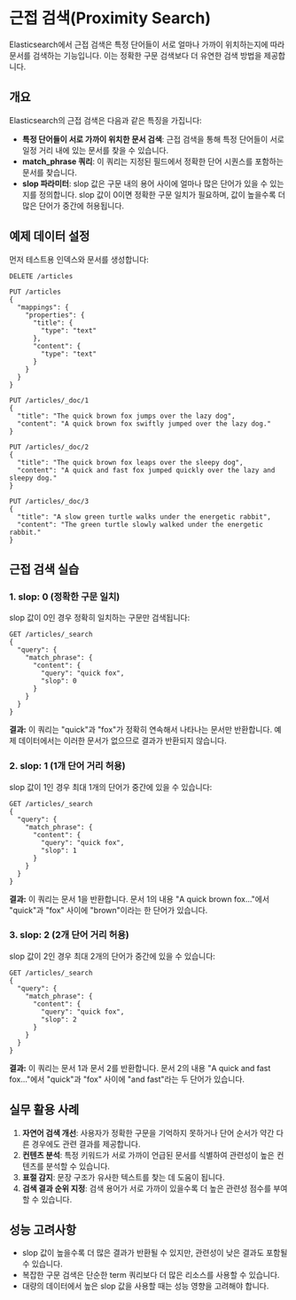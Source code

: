 # 근접 검색(Proximity Search)

Elasticsearch에서 근접 검색은 특정 단어들이 서로 얼마나 가까이 위치하는지에 따라 문서를 검색하는 기능입니다. 이는 정확한 구문 검색보다 더 유연한 검색 방법을 제공합니다.

## 개요

Elasticsearch의 근접 검색은 다음과 같은 특징을 가집니다:

- **특정 단어들이 서로 가까이 위치한 문서 검색**: 근접 검색을 통해 특정 단어들이 서로 일정 거리 내에 있는 문서를 찾을 수 있습니다.
- **match_phrase 쿼리**: 이 쿼리는 지정된 필드에서 정확한 단어 시퀀스를 포함하는 문서를 찾습니다.
- **slop 파라미터**: slop 값은 구문 내의 용어 사이에 얼마나 많은 단어가 있을 수 있는지를 정의합니다. slop 값이 0이면 정확한 구문 일치가 필요하며, 값이 높을수록 더 많은 단어가 중간에 허용됩니다.

## 예제 데이터 설정

먼저 테스트용 인덱스와 문서를 생성합니다:

```
DELETE /articles

PUT /articles
{
  "mappings": {
    "properties": {
      "title": {
        "type": "text"
      },
      "content": {
        "type": "text"
      }
    }
  }
}

PUT /articles/_doc/1
{
  "title": "The quick brown fox jumps over the lazy dog",
  "content": "A quick brown fox swiftly jumped over the lazy dog."
}

PUT /articles/_doc/2
{
  "title": "The quick brown fox leaps over the sleepy dog",
  "content": "A quick and fast fox jumped quickly over the lazy and sleepy dog."
}

PUT /articles/_doc/3
{
  "title": "A slow green turtle walks under the energetic rabbit",
  "content": "The green turtle slowly walked under the energetic rabbit."
}
```

## 근접 검색 실습

### 1. slop: 0 (정확한 구문 일치)

slop 값이 0인 경우 정확히 일치하는 구문만 검색됩니다:

```
GET /articles/_search
{
  "query": {
    "match_phrase": {
      "content": {
        "query": "quick fox",
        "slop": 0
      }
    }
  }
}
```

**결과:**
이 쿼리는 "quick"과 "fox"가 정확히 연속해서 나타나는 문서만 반환합니다. 예제 데이터에서는 이러한 문서가 없으므로 결과가 반환되지 않습니다.

### 2. slop: 1 (1개 단어 거리 허용)

slop 값이 1인 경우 최대 1개의 단어가 중간에 있을 수 있습니다:

```
GET /articles/_search
{
  "query": {
    "match_phrase": {
      "content": {
        "query": "quick fox",
        "slop": 1
      }
    }
  }
}
```

**결과:**
이 쿼리는 문서 1을 반환합니다. 문서 1의 내용 "A quick brown fox..."에서 "quick"과 "fox" 사이에 "brown"이라는 한 단어가 있습니다.

### 3. slop: 2 (2개 단어 거리 허용)

slop 값이 2인 경우 최대 2개의 단어가 중간에 있을 수 있습니다:

```
GET /articles/_search
{
  "query": {
    "match_phrase": {
      "content": {
        "query": "quick fox",
        "slop": 2
      }
    }
  }
}
```

**결과:**
이 쿼리는 문서 1과 문서 2를 반환합니다. 문서 2의 내용 "A quick and fast fox..."에서 "quick"과 "fox" 사이에 "and fast"라는 두 단어가 있습니다.

## 실무 활용 사례

1. **자연어 검색 개선**: 사용자가 정확한 구문을 기억하지 못하거나 단어 순서가 약간 다른 경우에도 관련 결과를 제공합니다.
2. **컨텐츠 분석**: 특정 키워드가 서로 가까이 언급된 문서를 식별하여 관련성이 높은 컨텐츠를 분석할 수 있습니다.
3. **표절 감지**: 문장 구조가 유사한 텍스트를 찾는 데 도움이 됩니다.
4. **검색 결과 순위 지정**: 검색 용어가 서로 가까이 있을수록 더 높은 관련성 점수를 부여할 수 있습니다.

## 성능 고려사항

- slop 값이 높을수록 더 많은 결과가 반환될 수 있지만, 관련성이 낮은 결과도 포함될 수 있습니다.
- 복잡한 구문 검색은 단순한 term 쿼리보다 더 많은 리소스를 사용할 수 있습니다.
- 대량의 데이터에서 높은 slop 값을 사용할 때는 성능 영향을 고려해야 합니다.
